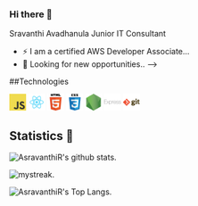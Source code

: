 ### Hi there 👋

Sravanthi Avadhanula 
      Junior IT Consultant
- ⚡ I am a certified AWS Developer Associate...
- 👯 Looking for new opportunities..
-->

##Technologies

<code><img height="30" src="https://raw.githubusercontent.com/github/explore/80688e429a7d4ef2fca1e82350fe8e3517d3494d/topics/javascript/javascript.png"></code>
<code><img height="30" src="https://raw.githubusercontent.com/github/explore/80688e429a7d4ef2fca1e82350fe8e3517d3494d/topics/react/react.png"></code>
<code><img height="30" src="https://raw.githubusercontent.com/github/explore/80688e429a7d4ef2fca1e82350fe8e3517d3494d/topics/html/html.png"></code>
<code><img height="30" src="https://raw.githubusercontent.com/github/explore/80688e429a7d4ef2fca1e82350fe8e3517d3494d/topics/css/css.png"></code>
<code><img height="30" src="https://raw.githubusercontent.com/github/explore/80688e429a7d4ef2fca1e82350fe8e3517d3494d/topics/nodejs/nodejs.png"></code>
<code><img height="30" src="https://raw.githubusercontent.com/github/explore/80688e429a7d4ef2fca1e82350fe8e3517d3494d/topics/express/express.png"></code>
<code><img height="30" src="https://raw.githubusercontent.com/github/explore/80688e429a7d4ef2fca1e82350fe8e3517d3494d/topics/git/git.png"></code>


## Statistics 🚀

![AsravanthiR's github stats](https://github-readme-stats.vercel.app/api?username=AsravanthiR&show_icons=true&theme=tokyonight). 

<img src="https://github-readme-streak-stats.herokuapp.com/?user=AsravanthiR&theme=tokyonight" alt="mystreak"/>. 


![AsravanthiR's Top Langs](https://github-readme-stats.vercel.app/api/top-langs/?username=AsravanthiR&theme=tokyonight&layout=compact). 

